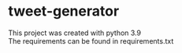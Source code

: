 # tweet-generator

This project was created with python 3.9<br>
The requirements can be found in requirements.txt